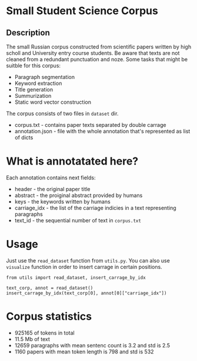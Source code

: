 # Small Student Science Corpus

## Description

The small Russian corpus constructed from scientific papers written by high scholl and University entry course students. Be aware that texts are not cleaned from a redundant punctuation and noze. Some tasks that might be suitble for this corpus:

* Paragraph segmentation
* Keyword extraction
* Title generation
* Summurization
* Static word vector construction

The corpus consists of two files in `dataset` dir.
* corpus.txt - contains paper texts separated by double carrage
* annotation.json - file with the whole annotation that's represented as list of dicts

# What is annotatated here?

Each annotation contains next fields:
* header - the original paper title 
* abstract - the proiginal abstract provided by humans
* keys - the keywords written by humans
* carriage_idx - the list of the carriage indicies in a text representing paragraphs
* text_id - the sequential number of text in `corpus.txt` 

# Usage

Just use the `read_dataset` function from `utils.py`. You can also use `visualize` function in order to insert carrage in certain positions.

```
from utils import read_dataset, insert_carrage_by_idx

text_corp, annot = read_dataset()
insert_carrage_by_idx(text_corp[0], annot[0]["carriage_idx"])
```

# Corpus statistics

* 925165 of tokens in total
* 11.5 Mb of text
* 12659 paragraphs with mean sentenc count is 3.2 and std is 2.5
* 1160 papers with mean token length is 798 and std is 532
